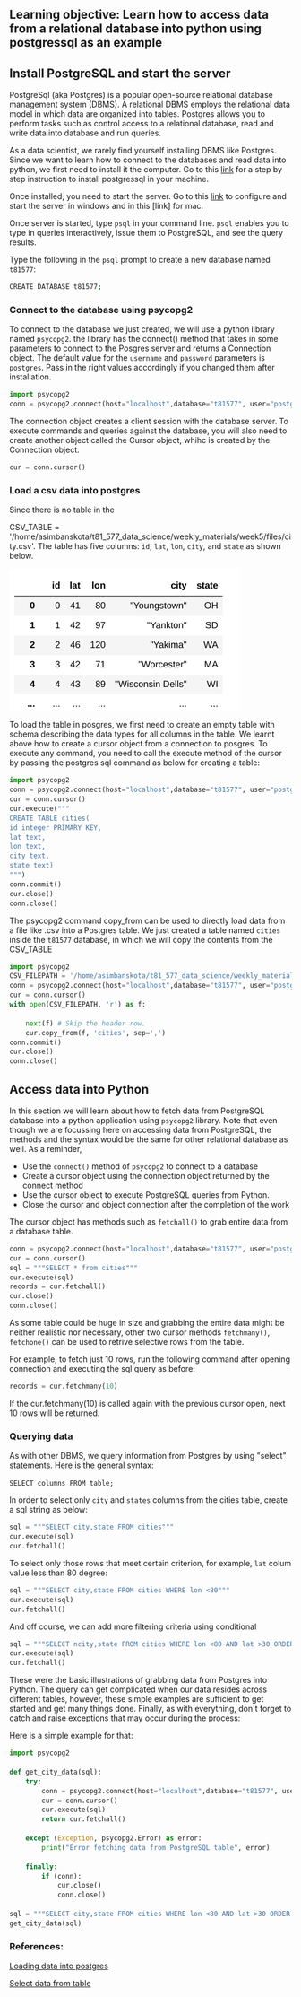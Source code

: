 ## Learning objective: Learn how to access data from a relational database into python using postgressql as an example




## Install PostgreSQL  and start the server

PostgreSql (aka Postgres) is a popular open-source relational database management system (DBMS). A relational DBMS employs the relational data model in which data are organized into tables. Postgres allows you to perform tasks such as control access to a relational database, read and  write data into database and run queries. 

As a data scientist, we rarely find yourself installing DBMS like Postgres. Since we want to learn how to connect to the databases and read data into python, we first need to install it the computer. Go to this [link](https://www.2ndquadrant.com/en/blog/pginstaller-install-postgresql/) for a step by step instruction to install postgressql in your machine.

Once installed, you need to start the server. Go to this [link](https://tableplus.com/blog/2018/10/how-to-start-stop-restart-postgresql-server.html) to configure and start the server in windows and in this [link] for mac.

Once server is started, type `psql` in your command line. `psql` enables you to type in queries interactively, issue them to PostgreSQL, and see the query results.

Type the following in the `psql` prompt to create a new database named `t81577`:

```bash
CREATE DATABASE t81577;
```

### Connect to the database using psycopg2

To connect to the database we just created, we will use a python library named `psycopg2`. the library has the connect() method that takes in some parameters to connect to the Posgres server and returns a Connection object. The default value for the `username` and `password` parameters is `postgres`. Pass in the right values accordingly if you changed them after installation.

```python
import psycopg2
conn = psycopg2.connect(host="localhost",database="t81577", user="postgres", password="postgres")
```

The connection object creates a client session with the database server. To execute commands and queries against the database, you will also need to create another object called the Cursor object, whihc is created by the Connection object.

```python
cur = conn.cursor()
```

### Load a csv data into postgres


Since there is no table in the


CSV_TABLE = '/home/asimbanskota/t81_577_data_science/weekly_materials/week5/files/city.csv'. The table has five columns: `id`, `lat`, `lon`, `city`, and `state` as shown below. 


![](../files/table.png)

To load the table in posgres, we first need to create an empty table with schema describing the data types for all columns in the table. We learnt above how to create a cursor object from a connection to posgres. To execute any command, you need to call the execute method of the cursor by passing the postgres sql command as below for creating a table:

```python
import psycopg2
conn = psycopg2.connect(host="localhost",database="t81577", user="postgres", password="postgres")
cur = conn.cursor()
cur.execute("""
CREATE TABLE cities(
id integer PRIMARY KEY,
lat text,
lon text,
city text,
state text)
""")
conn.commit()
cur.close()
conn.close()
```

The psycopg2 command copy_from can be used to directly load data from a file like .csv into a Postgres table. We just created a table named `cities` inside the `t81577` database, in which we will copy the contents from the CSV_TABLE 

```python
import psycopg2
CSV_FILEPATH = '/home/asimbanskota/t81_577_data_science/weekly_materials/week5/files/city.csv'
conn = psycopg2.connect(host="localhost",database="t81577", user="postgres", password="postgres")
cur = conn.cursor()
with open(CSV_FILEPATH, 'r') as f:

    next(f) # Skip the header row.
    cur.copy_from(f, 'cities', sep=',')
conn.commit()
cur.close()
conn.close()
```


## Access data into Python

In this section we will learn about how to fetch data from PostgreSQL database into a python application using `psycopg2` library. 
Note that even though we are focussing here on accessing data from PostgreSQL, the methods and the syntax would be the same for other relational database as well. As a reminder,

- Use the `connect()` method of `psycopg2` to connect to a database
- Create a cursor object using the connection object returned by the connect method
- Use the cursor object to execute PostgreSQL queries from Python.
- Close the cursor and object connection after the completion of the work

The cursor object has methods such as `fetchall()` to grab entire data from a database table.

```python
conn = psycopg2.connect(host="localhost",database="t81577", user="postgres", password="postgres")
cur = conn.cursor()
sql = """SELECT * from cities"""
cur.execute(sql)
records = cur.fetchall()
cur.close()
conn.close()
```

As some table could be huge in size and grabbing the entire data might be neither realistic nor necessary, other two cursor methods `fetchmany()`, `fetchone()` can be used to retrive selective rows from the table. 

For example, to fetch just 10 rows, run the following command after opening connection and executing the sql query as before:

```python
records = cur.fetchmany(10)
```
If the cur.fetchmany(10) is called again with the previous cursor open, next 10 rows will be returned.

### Querying data


As with other DBMS, we query information from Postgres by using "select" statements. Here is the general syntax:

`SELECT columns FROM table;`

In order to select only `city` and `states` columns from the cities table, create a sql string as below:


```python
sql = """SELECT city,state FROM cities"""
cur.execute(sql)
cur.fetchall()
```
To select only those rows that meet certain criterion, for example, `lat` colum value less than 80 degree:

```python
sql = """SELECT city,state FROM cities WHERE lon <80"""
cur.execute(sql)
cur.fetchall()

```
And off course, we can add more filtering criteria using conditional
```python
sql = """SELECT ncity,state FROM cities WHERE lon <80 AND lat >30 ORDER BY city"""
cur.execute(sql)
cur.fetchall()
```

These were the basic illustrations of grabbing data from Postgres into Python. The query can get complicated when our data resides across different tables, however, these simple examples are sufficient to get started and get many things done. Finally, as with everything, don't forget to catch and raise exceptions that may occur during the process:

Here is a simple example for that:

```python
import psycopg2

def get_city_data(sql):
    try:
        conn = psycopg2.connect(host="localhost",database="t81577", user="postgres", password="postgres")
        cur = conn.cursor()
        cur.execute(sql)
        return cur.fetchall()

    except (Exception, psycopg2.Error) as error:
        print("Error fetching data from PostgreSQL table", error)

    finally:
        if (conn):
            cur.close()
            conn.close()
            
sql = """SELECT city,state FROM cities WHERE lon <80 AND lat >30 ORDER BY city"""
get_city_data(sql)
```


### References:

[Loading data into postgres](https://www.dataquest.io/blog/loading-data-into-postgres/)

[Select data from table](https://pynative.com/python-postgresql-select-data-from-table/)








